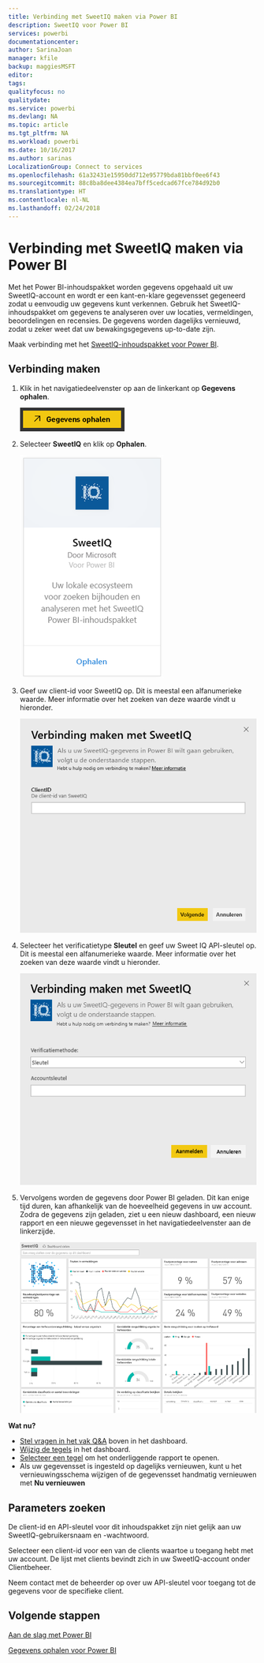 ```yaml
---
title: Verbinding met SweetIQ maken via Power BI
description: SweetIQ voor Power BI
services: powerbi
documentationcenter: 
author: SarinaJoan
manager: kfile
backup: maggiesMSFT
editor: 
tags: 
qualityfocus: no
qualitydate: 
ms.service: powerbi
ms.devlang: NA
ms.topic: article
ms.tgt_pltfrm: NA
ms.workload: powerbi
ms.date: 10/16/2017
ms.author: sarinas
LocalizationGroup: Connect to services
ms.openlocfilehash: 61a32431e15950dd712e95779bda81bbf0ee6f43
ms.sourcegitcommit: 88c8ba8dee4384ea7bff5cedcad67fce784d92b0
ms.translationtype: HT
ms.contentlocale: nl-NL
ms.lasthandoff: 02/24/2018
---
```

# <a name="connect-to-sweetiq-with-power-bi"></a>Verbinding met SweetIQ maken via Power BI
Met het Power BI-inhoudspakket worden gegevens opgehaald uit uw SweetIQ-account en wordt er een kant-en-klare gegevensset gegeneerd zodat u eenvoudig uw gegevens kunt verkennen. Gebruik het SweetIQ-inhoudspakket om gegevens te analyseren over uw locaties, vermeldingen, beoordelingen en recensies. De gegevens worden dagelijks vernieuwd, zodat u zeker weet dat uw bewakingsgegevens up-to-date zijn.

Maak verbinding met het [SweetIQ-inhoudspakket voor Power BI](https://app.powerbi.com/groups/me/getdata/services/sweetiq).

## <a name="how-to-connect"></a>Verbinding maken
1. Klik in het navigatiedeelvenster op aan de linkerkant op **Gegevens ophalen**.
   
    ![](media/service-connect-to-sweetiq/getdata.png)
2. Selecteer **SweetIQ** en klik op **Ophalen**.
   
    ![](media/service-connect-to-sweetiq/sweetiq.png)
3. Geef uw client-id voor SweetIQ op. Dit is meestal een alfanumerieke waarde. Meer informatie over het zoeken van deze waarde vindt u hieronder.
   
    ![](media/service-connect-to-sweetiq/parameter.png)
4. Selecteer het verificatietype **Sleutel** en geef uw Sweet IQ API-sleutel op. Dit is meestal een alfanumerieke waarde. Meer informatie over het zoeken van deze waarde vindt u hieronder.
   
    ![](media/service-connect-to-sweetiq/credentials.png)
5. Vervolgens worden de gegevens door Power BI geladen. Dit kan enige tijd duren, kan afhankelijk van de hoeveelheid gegevens in uw account. Zodra de gegevens zijn geladen, ziet u een nieuw dashboard, een nieuw rapport en een nieuwe gegevensset in het navigatiedeelvenster aan de linkerzijde.
   
    ![](media/service-connect-to-sweetiq/dashboard.png)

**Wat nu?**

* [Stel vragen in het vak Q&A](power-bi-q-and-a.md) boven in het dashboard.
* [Wijzig de tegels](service-dashboard-edit-tile.md) in het dashboard.
* [Selecteer een tegel](service-dashboard-tiles.md) om het onderliggende rapport te openen.
* Als uw gegevensset is ingesteld op dagelijks vernieuwen, kunt u het vernieuwingsschema wijzigen of de gegevensset handmatig vernieuwen met **Nu vernieuwen**

## <a name="finding-parameters"></a>Parameters zoeken
De client-id en API-sleutel voor dit inhoudspakket zijn niet gelijk aan uw SweetIQ-gebruikersnaam en -wachtwoord.

Selecteer een client-id voor een van de clients waartoe u toegang hebt met uw account. De lijst met clients bevindt zich in uw SweetIQ-account onder Clientbeheer.

Neem contact met de beheerder op over uw API-sleutel voor toegang tot de gegevens voor de specifieke client.

## <a name="next-steps"></a>Volgende stappen
[Aan de slag met Power BI](service-get-started.md)

[Gegevens ophalen voor Power BI](service-get-data.md)

